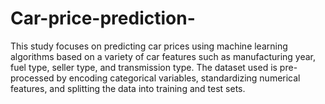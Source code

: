 # Car-price-prediction-
This study focuses on predicting car prices using machine learning algorithms based on a variety of car features such as manufacturing year, fuel type, seller type, and transmission type. The dataset used is pre-processed by encoding categorical variables, standardizing numerical features, and splitting the data into training and test sets.

